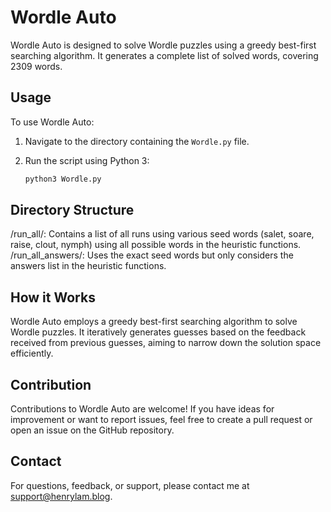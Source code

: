 # Wordle Auto

Wordle Auto is designed to solve Wordle puzzles using a greedy best-first searching algorithm. It generates a complete list of solved words, covering 2309 words.

## Usage

To use Wordle Auto:

1. Navigate to the directory containing the `Wordle.py` file.
2. Run the script using Python 3:

   ```bash
   python3 Wordle.py
   
## Directory Structure
/run_all/: Contains a list of all runs using various seed words (salet, soare, raise, clout, nymph) using all possible words in the heuristic functions.
/run_all_answers/: Uses the exact seed words but only considers the answers list in the heuristic functions.

## How it Works
Wordle Auto employs a greedy best-first searching algorithm to solve Wordle puzzles. It iteratively generates guesses based on the feedback received from previous guesses, aiming to narrow down the solution space efficiently.

## Contribution
Contributions to Wordle Auto are welcome! If you have ideas for improvement or want to report issues, feel free to create a pull request or open an issue on the GitHub repository.

## Contact
For questions, feedback, or support, please contact me at [support@henrylam.blog](mailto:support@henrylam.blog).
